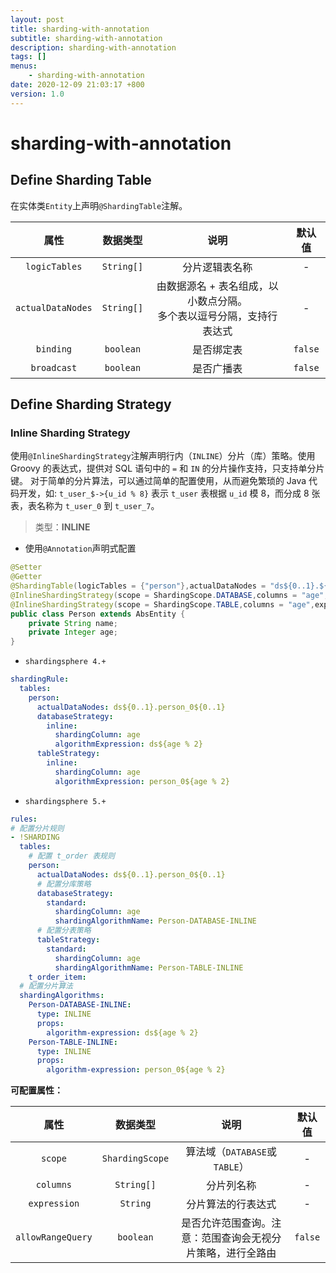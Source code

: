 ```yaml
---
layout: post
title: sharding-with-annotation 
subtitle: sharding-with-annotation 
description: sharding-with-annotation 
tags: [] 
menus: 
    - sharding-with-annotation 
date: 2020-12-09 21:03:17 +800 
version: 1.0
---
```


# sharding-with-annotation


## Define Sharding Table

在实体类`Entity`上声明`@ShardingTable`注解。



|       属性        |  数据类型  |                             说明                             | 默认值  |
| :---------------: | :--------: | :----------------------------------------------------------: | :-----: |
|   `logicTables`   | `String[]` |                        分片逻辑表名称                        |    -    |
| `actualDataNodes` | `String[]` | 由数据源名 + 表名组成，以小数点分隔。<br />多个表以逗号分隔，支持行表达式 |    -    |
|     `binding`     | `boolean`  |                          是否绑定表                          | `false` |
|    `broadcast`    | `boolean`  |                          是否广播表                          | `false` |



## Define Sharding Strategy



### Inline Sharding Strategy

使用`@InlineShardingStrategy`注解声明行内（`INLINE`）分片（库）策略。使用 Groovy 的表达式，提供对 SQL 语句中的 `=` 和 `IN` 的分片操作支持，只支持单分片键。 对于简单的分片算法，可以通过简单的配置使用，从而避免繁琐的 Java 代码开发，如: `t_user_$->{u_id % 8}` 表示 `t_user` 表根据 `u_id` 模 8，而分成 8 张表，表名称为 `t_user_0` 到 `t_user_7`。

> 类型：**INLINE**

* 使用`@Annotation`声明式配置

```java
@Setter
@Getter
@ShardingTable(logicTables = {"person"},actualDataNodes = "ds${0..1}.${logicTable}_0${0..1}")
@InlineShardingStrategy(scope = ShardingScope.DATABASE,columns = "age",expression = "ds${age % 2}")
@InlineShardingStrategy(scope = ShardingScope.TABLE,columns = "age",expression = "${logicTable}_0${age % 2}")
public class Person extends AbsEntity {
    private String name;
    private Integer age;
}
```

* `shardingsphere 4.+`

```yaml
shardingRule:
  tables:
    person: 
      actualDataNodes: ds${0..1}.person_0${0..1}
      databaseStrategy: 
        inline:
          shardingColumn: age
          algorithmExpression: ds${age % 2}
      tableStrategy: 
        inline:
          shardingColumn: age
          algorithmExpression: person_0${age % 2}
```

* `shardingsphere 5.+`

```yaml
rules:
# 配置分片规则
- !SHARDING
  tables:
    # 配置 t_order 表规则
    person: 
      actualDataNodes: ds${0..1}.person_0${0..1}
      # 配置分库策略
      databaseStrategy:
        standard:
          shardingColumn: age
          shardingAlgorithmName: Person-DATABASE-INLINE
      # 配置分表策略
      tableStrategy:
        standard:
          shardingColumn: age
          shardingAlgorithmName: Person-TABLE-INLINE
    t_order_item: 
  # 配置分片算法
  shardingAlgorithms:
    Person-DATABASE-INLINE:
      type: INLINE
      props:
        algorithm-expression: ds${age % 2}
    Person-TABLE-INLINE:
      type: INLINE
      props:
        algorithm-expression: person_0${age % 2}
```



**可配置属性：**

|       属性        |  数据类型  |                            说明                            | 默认值  |
| :---------------: | :--------: | :--------------------------------------------------------: | :-----: |
|      `scope`       |  `ShardingScope`  |                        算法域（`DATABASE`或`TABLE`）                        |    -    |
|     `columns`     | `String[]` |                         分片列名称                         |    -    |
|   `expression`    |  `String`  |                     分片算法的行表达式                     |    -    |
| `allowRangeQuery` | `boolean`  | 是否允许范围查询。注意：范围查询会无视分片策略，进行全路由 | `false` |

